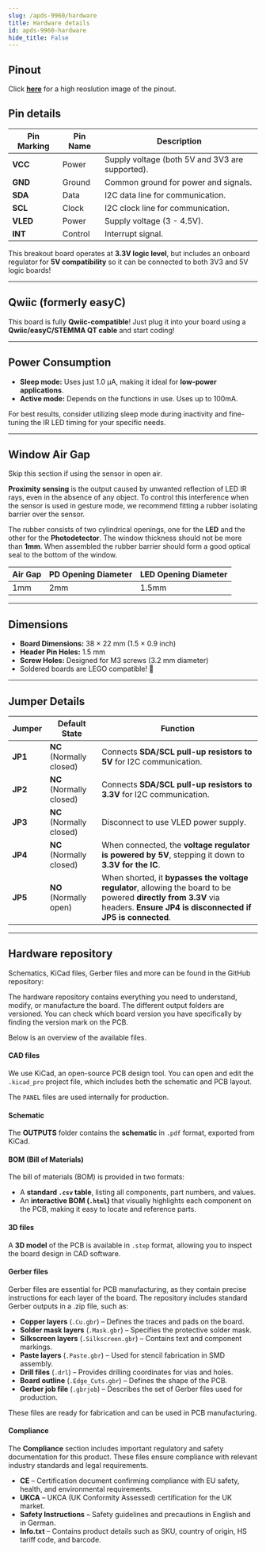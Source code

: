 ```yaml
---
slug: /apds-9960/hardware 
title: Hardware details
id: apds-9960-hardware 
hide_title: False
---
```


## Pinout

<CenteredImage src="/img/apds-9960/apds9960_pinout.png" alt="APDS-9960 pinout diagram" caption="APDS-9960 pinout diagram"/>

Click [**here**](\img\apds-9960\apds9960_pinout.png) for a high reoslution image of the pinout.

## Pin details

| Pin Marking | Pin Name | Description                                     |
| ----------- | -------- | ----------------------------------------------- |
| **VCC**     | Power    | Supply voltage (both 5V and 3V3 are supported). |
| **GND**     | Ground   | Common ground for power and signals.            |
| **SDA**     | Data     | I2C data line for communication.                |
| **SCL**     | Clock    | I2C clock line for communication.               |
| **VLED**    | Power    | Supply voltage (3 - 4.5V).                      |
| **INT**     | Control  | Interrupt signal.                               |

<InfoBox>This breakout board operates at **3.3V logic level**, but includes an onboard regulator for **5V compatibility** so it can be connected to both 3V3 and 5V logic boards!</InfoBox>

---

## Qwiic (formerly easyC)  

<CenteredImage src="/img/easyc_transparent.png" alt="EasyC/qwiic cable" width="550px" />
 
<InfoBox> This board is fully **Qwiic-compatible**! Just plug it into your board using a **Qwiic/easyC/STEMMA QT cable** and start coding! </InfoBox>

<QuickLink 
  title="Qwiic (formerly easyC) details and specifications" 
  description="Learn about hardware specifications, compatibility, and usage of the Qwiic connector." 
  url="/qwiic" 
/>

---

## Power Consumption

- **Sleep mode:** Uses just 1.0 µA, making it ideal for **low-power applications**.
- **Active mode:** Depends on the functions in use. Uses up to 100mA.

<InfoBox> For best results, consider utilizing sleep mode during inactivity and fine-tuning the IR LED timing for your specific needs. </InfoBox>


---

## Window Air Gap

<InfoBox> Skip this section if using the sensor in open air. </InfoBox>

**Proximity sensing** is the output caused by unwanted reflection of LED IR rays, even in the absence of any object. To control this interference when the sensor is used in gesture mode, we recommend fitting a rubber isolating barrier over the sensor.

<CenteredImage src="/img/apds-9960/apds9960_window_gap.png" alt="APDS-9960 Barrier design" caption="APDS-9960 Barrier design" width="600px"/>

The rubber consists of two cylindrical openings, one for
the **LED** and the other for the **Photodetector**. The window
thickness should not be more than **1mm**. When assembled the rubber barrier should form a good optical seal to
the bottom of the window. 

|    Air Gap    |    PD Opening Diameter    |   LED Opening Diameter    |
| --------------| ------------------------- | --------------------------|
|      1mm      |           2mm             |           1.5mm           |




---

## Dimensions

- **Board Dimensions:** 38 × 22 mm (1.5 × 0.9 inch)  
- **Header Pin Holes:** 1.5 mm  
- **Screw Holes:** Designed for M3 screws (3.2 mm diameter)  
- Soldered boards are LEGO compatible! 🧱 

---

## Jumper Details

| Jumper  | Default State            | Function                                                                     |
| ------- | ------------------------ | -----------------------------------------------------------------------------|
| **JP1** | **NC** (Normally closed) | Connects **SDA/SCL pull-up resistors to 5V** for I2C communication.          |
| **JP2** | **NC** (Normally closed) | Connects **SDA/SCL pull-up resistors to 3.3V** for I2C communication.        |
| **JP3** | **NC** (Normally closed) | Disconnect to use VLED power supply.                                          |
| **JP4** | **NC** (Normally closed) | When connected, the **voltage regulator is powered by 5V**, stepping it down to **3.3V for the IC**.                                      |
| **JP5** | **NO** (Normally open)   | When shorted, it **bypasses the voltage regulator**, allowing the board to be powered **directly from 3.3V** via headers. **Ensure JP4 is disconnected if JP5 is connected**.                                        |

---

## Hardware repository

Schematics, KiCad files, Gerber files and more can be found in the GitHub repository:

<QuickLink 
  title="APDS-9960 Hardware design" 
  description="GitHub hardware repository for this product"
  url="https://github.com/SolderedElectronics/Color---gesture-sensor-APDS-9960-breakout-hardware-design" 
/> 


The hardware repository contains everything you need to understand, modify, or manufacture the board. The different output folders are versioned. You can check which board version you have specifically by finding the version mark on the PCB.

Below is an overview of the available files.  

#### CAD files

We use KiCad, an open-source PCB design tool. You can open and edit the `.kicad_pro` project file, which includes both the schematic and PCB layout.  

The `PANEL` files are used internally for production.  

#### Schematic

The **OUTPUTS** folder contains the **schematic** in `.pdf` format, exported from KiCad.

#### BOM (Bill of Materials)

The bill of materials (BOM) is provided in two formats:  

- A **standard `.csv` table**, listing all components, part numbers, and values.  
- An **interactive BOM (`.html`)** that visually highlights each component on the PCB, making it easy to locate and reference parts.  


#### 3D files

A **3D model** of the PCB is available in `.step` format, allowing you to inspect the board design in CAD software.  

#### Gerber files 

Gerber files are essential for PCB manufacturing, as they contain precise instructions for each layer of the board. The repository includes standard Gerber outputs in a .zip file, such as:  

- **Copper layers** (`.Cu.gbr`) – Defines the traces and pads on the board.  
- **Solder mask layers** (`.Mask.gbr`) – Specifies the protective solder mask.  
- **Silkscreen layers** (`.Silkscreen.gbr`) – Contains text and component markings.  
- **Paste layers** (`.Paste.gbr`) – Used for stencil fabrication in SMD assembly.  
- **Drill files** (`.drl`) – Provides drilling coordinates for vias and holes.  
- **Board outline** (`.Edge_Cuts.gbr`) – Defines the shape of the PCB.  
- **Gerber job file** (`.gbrjob`) – Describes the set of Gerber files used for production.  

These files are ready for fabrication and can be used in PCB manufacturing.

#### Compliance  

The **Compliance** section includes important regulatory and safety documentation for this product. These files ensure compliance with relevant industry standards and legal requirements.  

- **CE** – Certification document confirming compliance with EU safety, health, and environmental requirements.  
- **UKCA** – UKCA (UK Conformity Assessed) certification for the UK market.  
- **Safety Instructions** – Safety guidelines and precautions in English and in German.
- **Info.txt** – Contains product details such as SKU, country of origin, HS tariff code, and barcode.  
